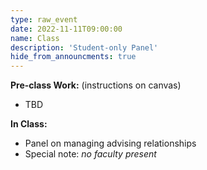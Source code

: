 ```yaml
---
type: raw_event
date: 2022-11-11T09:00:00
name: Class
description: 'Student-only Panel'
hide_from_announcments: true
---
```


**Pre-class Work:** (instructions on canvas)
* TBD

**In Class:**
* Panel on managing advising relationships 
* Special note: *no faculty present*
